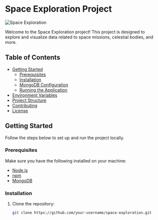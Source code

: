 # Space Exploration Project

![Space Exploration](link-to-project-logo.png)

Welcome to the Space Exploration project! This project is designed to explore and visualize data related to space missions, celestial bodies, and more.

## Table of Contents

- [Getting Started](#getting-started)
  - [Prerequisites](#prerequisites)
  - [Installation](#installation)
  - [MongoDB Configuration](#mongodb-configuration)
  - [Running the Application](#running-the-application)
- [Environment Variables](#environment-variables)
- [Project Structure](#project-structure)
- [Contributing](#contributing)
- [License](#license)

## Getting Started

Follow the steps below to set up and run the project locally.

### Prerequisites

Make sure you have the following installed on your machine:

- [Node.js](https://nodejs.org/)
- [npm](https://www.npmjs.com/)
- [MongoDB](https://www.mongodb.com/try/download/community)

### Installation

1. Clone the repository:

   ```bash
   git clone https://github.com/your-username/space-exploration.git
